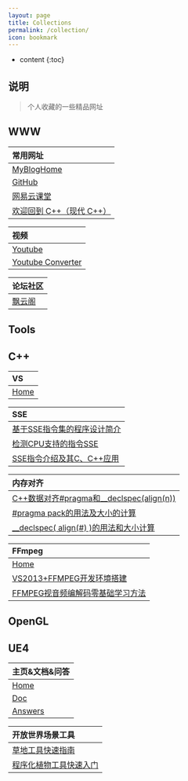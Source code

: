 ```yaml
---
layout: page
title: Collections
permalink: /collection/
icon: bookmark
---
```


* content
{:toc}

## 说明

> 个人收藏的一些精品网址

## WWW

| 常用网址 |
| :------- |
| [MyBlogHome](http://blog.illidan.org/) |
| [GitHub](https://github.com/) |
| [网易云课堂](http://study.163.com/) |
| [欢迎回到 C++（现代 C++）](https://msdn.microsoft.com/zh-cn/library/hh279654.aspx) |


| 视频 |
| :------- |
| [Youtube](https://www.youtube.com/) |
| [Youtube Converter](http://www.clipconverter.cc/) |

| 论坛社区 |
| :------- |
| [飘云阁](http://www.chinapyg.com/) |

## Tools


## C++

| VS |
| :------- |
| [Home](https://www.visualstudio.com/downloads/) |

| SSE |
| :------- |
| [基于SSE指令集的程序设计简介](http://blog.csdn.net/delphihero/article/details/1270104) |
| [检测CPU支持的指令SSE](http://blog.csdn.net/delphihero/article/details/411309) |
| [SSE指令介绍及其C、C++应用](http://blog.csdn.net/delphihero/article/details/1270069) |

| 内存对齐 |
| :------- |
| [C++数据对齐#pragma和__declspec(align(n))](http://blog.csdn.net/bytxl/article/details/49330023) |
| [#pragma pack的用法及大小的计算](http://www.cppblog.com/deercoder/archive/2011/03/13/141717.html) |
| [__declspec( align(#) )的用法和大小计算](http://www.cppblog.com/deercoder/archive/2011/03/13/141747.html) |

| FFmpeg |
| :------- |
| [Home](https://ffmpeg.org/) |
| [VS2013+FFMPEG开发环境搭建](http://blog.csdn.net/spaceyqy/article/details/43115391) |
| [FFMPEG视音频编解码零基础学习方法](http://blog.csdn.net/leixiaohua1020/article/details/15811977)|

## OpenGL


## UE4

| 主页&文档&问答 |
| :------- |
| [Home](https://www.unrealengine.com/) |
| [Doc](https://docs.unrealengine.com/latest/INT/) |
| [Answers](https://answers.unrealengine.com/) |

| 开放世界场景工具 |
| :------- |
| [草地工具快速指南](https://docs-origin.unrealengine.com/latest/CHN/Engine/OpenWorldTools/Grass/QuickStart/index.html) |
| [程序化植物工具快速入门](https://docs-origin.unrealengine.com/latest/CHN/Engine/OpenWorldTools/ProceduralFoliage/QuickStart/index.html) |


